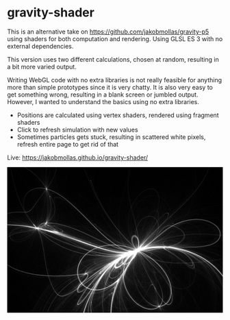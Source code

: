 # gravity-shader

This is an alternative take on https://github.com/jakobmollas/gravity-p5 using shaders for both computation and rendering. Using GLSL ES 3 with no external dependencies.

This version uses two different calculations, chosen at random, resulting in a bit more varied output.

Writing WebGL code with no extra libraries is not really feasible for anything more than simple prototypes since it is very chatty. It is also very easy to get something wrong, resulting in a blank screen or jumbled output. However, I wanted to understand the basics using no extra libraries.

- Positions are calculated using vertex shaders, rendered using fragment shaders
- Click to refresh simulation with new values
- Sometimes particles gets stuck, resulting in scattered white pixels, refresh entire page to get rid of that

Live: https://jakobmollas.github.io/gravity-shader/

![screenshot](screenshot.png "Screenshot")
